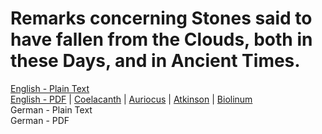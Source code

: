 # Remarks concerning Stones said to have fallen from the Clouds, both in these Days, and in Ancient Times.

[English - Plain Text](full-text-english.md)  
[English - PDF](https://cdn.solaranamnesis.com/EdwardKing/king_stones_from_clouds_1796_english.pdf) | [Coelacanth](https://cdn.solaranamnesis.com/EdwardKing/king_stones_from_clouds_1796_english_coelacanth.pdf) | [Auriocus](https://cdn.solaranamnesis.com/EdwardKing/king_stones_from_clouds_1796_english_aurical.pdf) | [Atkinson](https://cdn.solaranamnesis.com/EdwardKing/king_stones_from_clouds_1796_english_atkinson.pdf) | [Biolinum](https://cdn.solaranamnesis.com/EdwardKing/king_stones_from_clouds_1796_english_biolinum.pdf)  
German - Plain Text  
German - PDF  
